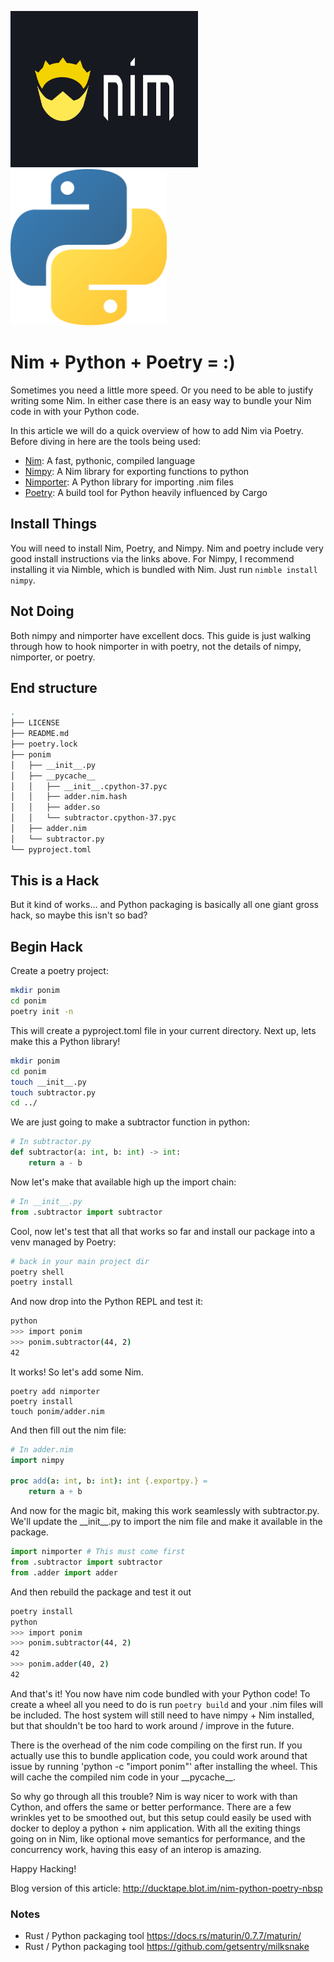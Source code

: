 <img src="./_nim.png" width="300" height="250"/><img src="./_python.png" width="250" height="250"/>

# Nim + Python + Poetry = :)

Sometimes you need a little more speed. Or you need to be able to justify writing some Nim. In either case there is an easy way to bundle your Nim code in with your Python code.

In this article we will do a quick overview of how to add Nim via Poetry. Before diving in here are the tools being used:

- [Nim](https://nim-lang.org/): A fast, pythonic, compiled language
- [Nimpy](https://github.com/yglukhov/nimpy): A Nim library for exporting functions to python
- [Nimporter](https://github.com/Pebaz/nimporter): A Python library for importing .nim files
- [Poetry](https://python-poetry.org/): A build tool for Python heavily influenced by Cargo

## Install Things

You will need to install Nim, Poetry, and Nimpy. Nim and poetry include very good install instructions via the links above. For Nimpy, I recommend installing it via Nimble, which is bundled with Nim. Just run `nimble install nimpy`.

## Not Doing

Both nimpy and nimporter have excellent docs. This guide is just walking through how to hook nimporter in with poetry, not the details of nimpy, nimporter, or poetry.

## End structure

```bash
.
├── LICENSE
├── README.md
├── poetry.lock
├── ponim
│   ├── __init__.py
│   ├── __pycache__
│   │   ├── __init__.cpython-37.pyc
│   │   ├── adder.nim.hash
│   │   ├── adder.so
│   │   └── subtractor.cpython-37.pyc
│   ├── adder.nim
│   └── subtractor.py
└── pyproject.toml
```

## This is a Hack

But it kind of works... and Python packaging is basically all one giant gross hack, so maybe this isn't so bad?

## Begin Hack

Create a poetry project:

```bash
mkdir ponim
cd ponim
poetry init -n
```

This will create a pyproject.toml file in your current directory. Next up, lets make this a Python library!

```bash
mkdir ponim
cd ponim
touch __init__.py
touch subtractor.py
cd ../
```

We are just going to make a subtractor function in python:

```python
# In subtractor.py
def subtractor(a: int, b: int) -> int:
    return a - b
```

Now let's make that available high up the import chain:

```python
# In __init__.py
from .subtractor import subtractor
```

Cool, now let's test that all that works so far and install our package into a venv managed by Poetry:

```bash
# back in your main project dir
poetry shell
poetry install
```

And now drop into the Python REPL and test it:

```bash
python
>>> import ponim
>>> ponim.subtractor(44, 2)
42
```

It works! So let's add some Nim. 

```
poetry add nimporter
poetry install
touch ponim/adder.nim
```

And then fill out the nim file:

```nim
# In adder.nim
import nimpy

proc add(a: int, b: int): int {.exportpy.} =
    return a + b
```

And now for the magic bit, making this work seamlessly with subtractor.py. We'll update the \_\_init__.py to import the nim file and make it available in the package.

```python
import nimporter # This must come first
from .subtractor import subtractor
from .adder import adder
```

And then rebuild the package and test it out

```bash
poetry install
python
>>> import ponim
>>> ponim.subtractor(44, 2)
42
>>> ponim.adder(40, 2)
42
```

And that's it! You now have nim code bundled with your Python code! To create a wheel all you need to do is run `poetry build` and your .nim files will be included. The host system will still need to have nimpy + Nim installed, but that shouldn't be too hard to work around / improve in the future. 

There is the overhead of the nim code compiling on the first run. If you actually use this to bundle application code, you could work around that issue by running 'python -c "import ponim"' after installing the wheel. This will cache the compiled nim code in your \_\_pycache__.

So why go through all this trouble? Nim is way nicer to work with than Cython, and offers the same or better performance. There are a few wrinkles yet to be smoothed out, but this setup could easily be used with docker to deploy a python + nim application. With all the exiting things going on in Nim, like optional move semantics for performance, and the concurrency work, having this easy of an interop is amazing.

Happy Hacking!

Blog version of this article:
http://ducktape.blot.im/nim-python-poetry-nbsp


### Notes

- Rust / Python packaging tool https://docs.rs/maturin/0.7.7/maturin/
- Rust / Python packaging tool https://github.com/getsentry/milksnake
